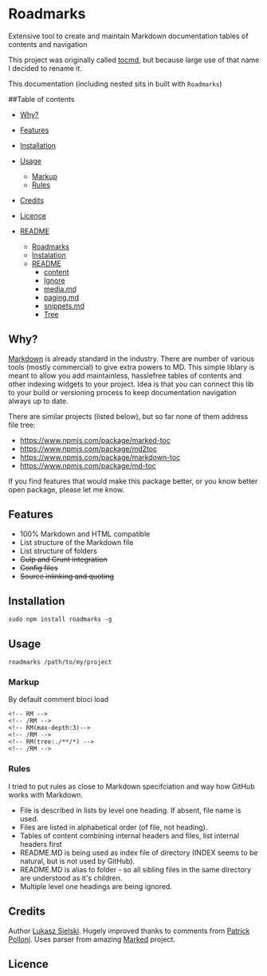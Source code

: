 Roadmarks
=========

Extensive tool to create and maintain Markdown documentation tables of contents and navigation

This project was originally called [tocmd](https://github.com/sielay/tocmd), but because large use of that name I decided to rename it.

This documentation (including nested sits in built with `Roadmarks`)

<!-- RM-IGNORE -->
##Table of contents
<!-- /RM-IGNORE -->

<!-- RM(tree:*) -->

* [Why?](#why)
* [Features](#features)
* [Installation](#installation)
* [Usage](#usage)
  * [Markup](#markup)
  * [Rules](#rules)
* [Credits](#credits)
* [Licence](#licence)

* [README](./doc)
  * [Roadmarks](./doc/INDEX.MD)
  * [Instalation](./doc/installation.md)
  * [README](./doc/markup)
    * [content](./doc/markup/content.MD)
    * [Ignore](./doc/markup/ignore.mD)
    * [media.md](./doc/markup/media.md)
    * [paging.md](./doc/markup/paging.md)
    * [snippets.md](./doc/markup/snippets.md)
    * [Tree](./doc/markup/tree.MD)

<!-- /RM -->

Why?
----

[Markdown](http://daringfireball.net/projects/markdown/) is already standard in the industry. There are number of various tools (mostly commercial) to give extra powers to MD. This simple liblary is meant to allow you add maintainless, hasslefree tables of contents and other indexing widgets to your project. Idea is that you can connect this lib to your build or versioning process to keep documentation navigation always up to date.

There are similar projects (listed below), but so far none of them address file tree:
 * https://www.npmjs.com/package/marked-toc
 * https://www.npmjs.com/package/md2toc
 * https://www.npmjs.com/package/markdown-toc
 * https://www.npmjs.com/package/md-toc
 
If you find features that would make this package better, or you know better open package, please let me know.

## Features
 * 100% Markdown and HTML compatible
 * List structure of the Markdown file
 * List structure of folders
 * ~~Gulp and Grunt integration~~
 * ~~Config files~~
 * ~~Source inlinking and quoting~~


## Installation

```
sudo npm install roadmarks -g
```

## Usage

```
roadmarks /path/to/my/project
```

### Markup


By default comment bloci load 

	<!-- RM -->
    <!-- /RM -->
	<!-- RM(max-depth:3)-->
	<!-- /RM -->
	<!-- RM(tree:./**/*) -->
    <!-- /RM -->
    
### Rules

I tried to put rules as close to Markdown specifciation and way how GitHub works with Markdown.

 * File is described in lists by level one heading. If absent, file name is used.
 * Files are listed in alphabetical order (of file, not heading).
 * Tables of content combining internal headers and files, list internal headers first
 * README.MD is being used as index file of directory (INDEX seems to be natural, but is not used by GitHub).
 * README.MD is alias to folder - so all sibling files in the same directory are understood as it's children.
 * Multiple level one headings are being ignored.
  

## Credits

Author [Lukasz Sielski](http://github.com/sielay). Hugely improved thanks to comments from [Patrick Polloni](https://github.com/kimu). Uses parser from amazing [Marked](https://github.com/chjj/marked) project.

## Licence

<!-- RM-INC(LICENSE) -->





